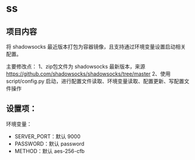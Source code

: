 # ss

## 项目内容

将 shadowsocks 最近版本打包为容器镜像，且支持通过环境变量设置启动相关配置。

主要修改点：
1、zip包文件为 shadowsocks 最新版本，来源 https://github.com/shadowsocks/shadowsocks/tree/master
2、使用script/config.py 启动，进行配置文件读取、环境变量读取、配置更新、写配置文件操作

## 设置项：

环境变量：

* SERVER_PORT：默认 9000
* PASSWORD：默认 password
* METHOD：默认 aes-256-cfb
